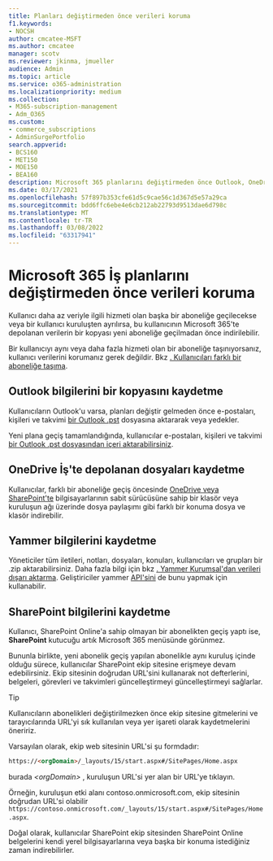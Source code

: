 ```yaml
---
title: Planları değiştirmeden önce verileri koruma
f1.keywords:
- NOCSH
author: cmcatee-MSFT
ms.author: cmcatee
manager: scotv
ms.reviewer: jkinma, jmueller
audience: Admin
ms.topic: article
ms.service: o365-administration
ms.localizationpriority: medium
ms.collection:
- M365-subscription-management
- Adm_O365
ms.custom:
- commerce_subscriptions
- AdminSurgePortfolio
search.appverid:
- BCS160
- MET150
- MOE150
- BEA160
description: Microsoft 365 planlarını değiştirmeden önce Outlook, OneDrive, Yammer ve SharePoint içeriğini yedekler.
ms.date: 03/17/2021
ms.openlocfilehash: 57f897b353cfe61d5c9cae56c1d367d5e57a29ca
ms.sourcegitcommit: bdd6ffc6ebe4e6cb212ab22793d9513dae6d798c
ms.translationtype: MT
ms.contentlocale: tr-TR
ms.lasthandoff: 03/08/2022
ms.locfileid: "63317941"
---
```

# <a name="back-up-data-before-switching-microsoft-365-for-business-plans"></a>Microsoft 365 İş planlarını değiştirmeden önce verileri koruma

Kullanıcı daha az veriyle ilgili hizmeti olan başka bir aboneliğe geçilecekse veya bir kullanıcı kuruluşten ayrılırsa, bu kullanıcının Microsoft 365'te depolanan verilerin bir kopyası yeni aboneliğe geçilmadan önce indirilebilir.

Bir kullanıcıyı aynı veya daha fazla hizmeti olan bir aboneliğe taşınıyorsanız, kullanıcı verilerini korumanız gerek değildir. Bkz [. Kullanıcıları farklı bir aboneliğe taşıma](./move-users-different-subscription.md).
  
## <a name="save-a-copy-of-outlook-information"></a>Outlook bilgilerini bir kopyasını kaydetme

Kullanıcıların Outlook'u varsa, planları değiştir gelmeden önce e-postaları, kişileri ve takvimi [bir Outlook .pst](https://support.microsoft.com/office/14252b52-3075-4e9b-be4e-ff9ef1068f91) dosyasına aktararak veya yedekler.
  
Yeni plana geçiş tamamlandığında, kullanıcılar e-postaları, kişileri ve takvimi [bir Outlook .pst dosyasından içeri aktarabilirsiniz](https://support.microsoft.com/office/431a8e9a-f99f-4d5f-ae48-ded54b3440ac).
  
## <a name="save-files-stored-in-onedrive-for-business"></a>OneDrive İş'te depolanan dosyaları kaydetme

Kullanıcılar, farklı bir aboneliğe geçiş öncesinde [OneDrive veya SharePoint'te](https://support.microsoft.com/office/5c7397b7-19c7-4893-84fe-d02e8fa5df05) bilgisayarlarının sabit sürücüsüne sahip bir klasör veya kuruluşun ağı üzerinde dosya paylaşımı gibi farklı bir konuma dosya ve klasör indirebilir.
  
## <a name="save-yammer-information"></a>Yammer bilgilerini kaydetme

Yöneticiler tüm iletileri, notları, dosyaları, konuları, kullanıcıları ve grupları bir .zip aktarabilirsiniz. Daha fazla bilgi için bkz [. Yammer Kurumsal'dan verileri dışarı aktarma](/yammer/manage-security-and-compliance/export-yammer-enterprise-data). Geliştiriciler yammer [API'sini](https://go.microsoft.com/fwlink/p/?linkid=842495) de bunu yapmak için kullanabilir.
  
## <a name="how-to-save-sharepoint-information"></a>SharePoint bilgilerini kaydetme

Kullanıcı, SharePoint Online'a sahip olmayan bir abonelikten geçiş yaptı ise, **SharePoint** kutucuğu artık Microsoft 365 menüsünde görünmez.
  
Bununla birlikte, yeni abonelik geçiş yapılan abonelikle aynı kuruluş içinde olduğu sürece, kullanıcılar SharePoint ekip sitesine erişmeye devam edebilirsiniz. Ekip sitesinin doğrudan URL'sini kullanarak not defterlerini, belgeleri, görevleri ve takvimleri güncelleştirmeyi güncelleştirmeyi sağlarlar.
  
> [!TIP]
> Kullanıcıların abonelikleri değiştirilmezken önce ekip sitesine gitmelerini ve tarayıcılarında URL'yi sık kullanılan veya yer işareti olarak kaydetmelerini öneririz.
  
Varsayılan olarak, ekip web sitesinin URL'si şu formdadır:
  
```html
https://<orgDomain>/_layouts/15/start.aspx#/SitePages/Home.aspx
```

burada  _\<orgDomain\>_ , kuruluşun URL'si yer alan bir URL'ye tıklayın.
  
Örneğin, kuruluşun etki alanı contoso.onmicrosoft.com, ekip sitesinin doğrudan URL'si olabilir `https://contoso.onmicrosoft.com/_layouts/15/start.aspx#/SitePages/Home.aspx`.
  
Doğal olarak, kullanıcılar SharePoint ekip sitesinden SharePoint Online belgelerini kendi yerel bilgisayarlarına veya başka bir konuma istediğiniz zaman indirebilirler.
